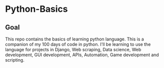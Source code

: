 # Python-Basics

## Goal
This repo contains the basics of learning python language. This is a companion of my 100 days of code in python. I'll be learning to use the language for projects in Django, Web scraping, Data science, Web development, GUI development, APIs, Automation, Game development and scripting. 
